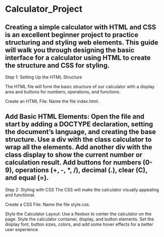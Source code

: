 # Calculator_Project

Creating a simple calculator with HTML and CSS is an excellent beginner project to practice structuring and styling web elements. This guide will walk you through designing the basic interface for a calculator using HTML to create the structure and CSS for styling.
------------------------------------------------------------------------------------------------
Step 1: Setting Up the HTML Structure

The HTML file will form the basic structure of our calculator with a display area and buttons for numbers, operations, and functions.

Create an HTML File:
Name the file index.html.

Add Basic HTML Elements:
Open the file and start by adding a DOCTYPE declaration, setting the document’s language, and creating the base structure.
Use a div with the class calculator to wrap all the elements.
Add another div with the class display to show the current number or calculation result.
Add buttons for numbers (0-9), operations (+, -, *, /), decimal (.), clear (C), and equal (=).
------------------------------------------------------------------------------------------------
Step 2: Styling with CSS
The CSS will make the calculator visually appealing and functional.

Create a CSS File:
Name the file style.css.

Style the Calculator Layout:
Use a flexbox to center the calculator on the page.
Style the calculator container, display, and button elements.
Set the display font, button sizes, colors, and add some hover effects for a better user experience.
